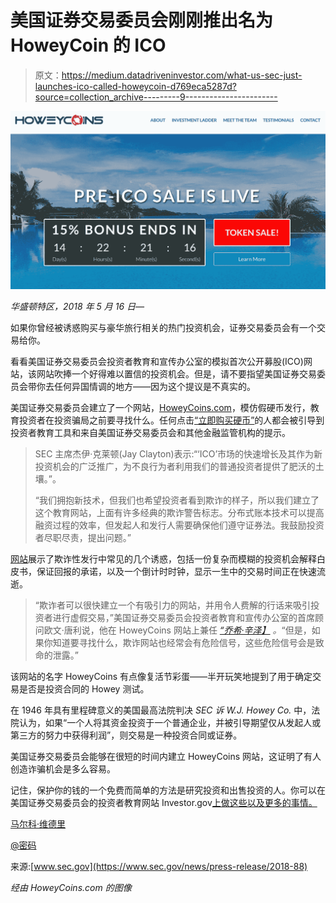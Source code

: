 # 美国证券交易委员会刚刚推出名为 HoweyCoin 的 ICO

> 原文：<https://medium.datadriveninvestor.com/what-us-sec-just-launches-ico-called-howeycoin-d769eca5287d?source=collection_archive---------9----------------------->

![](img/1d9174d0002b9b9c89be9493502ea058.png)

*华盛顿特区，2018 年 5 月 16 日—*

如果你曾经被诱惑购买与豪华旅行相关的热门投资机会，证券交易委员会有一个交易给你。

看看美国证券交易委员会投资者教育和宣传办公室的模拟首次公开募股(ICO)网站，该网站吹捧一个好得难以置信的投资机会。但是，请不要指望美国证券交易委员会带你去任何异国情调的地方——因为这个提议是不真实的。

美国证券交易委员会建立了一个网站，[HoweyCoins.com](https://www.howeycoins.com/)，模仿假硬币发行，教育投资者在投资骗局之前要寻找什么。任何点击[“立即购买硬币”](https://www.investor.gov/howeycoins)的人都会被引导到投资者教育工具和来自美国证券交易委员会和其他金融监管机构的提示。

> SEC 主席杰伊·克莱顿(Jay Clayton)表示:“‘ICO’市场的快速增长及其作为新投资机会的广泛推广，为不良行为者利用我们的普通投资者提供了肥沃的土壤。”。
> 
> “我们拥抱新技术，但我们也希望投资者看到欺诈的样子，所以我们建立了这个教育网站，上面有许多经典的欺诈警告标志。分布式账本技术可以提高融资过程的效率，但发起人和发行人需要确保他们遵守证券法。我鼓励投资者尽职尽责，提出问题。”

[网站](https://www.howeycoins.com/)展示了欺诈性发行中常见的几个诱惑，包括一份复杂而模糊的投资机会解释白皮书，保证回报的承诺，以及一个倒计时时钟，显示一生中的交易时间正在快速流逝。

> “欺诈者可以很快建立一个有吸引力的网站，并用令人费解的行话来吸引投资者进行虚假交易，”美国证券交易委员会投资者教育和宣传办公室的首席顾问欧文·唐利说，他在 HoweyCoins 网站上兼任 [*“乔希·辛泽】*](https://www.howeycoins.com/index.html#team) *。*“但是，如果你知道要寻找什么，欺诈网站也经常会有危险信号，这些危险信号会是致命的泄露。”

该网站的名字 HoweyCoins 有点像复活节彩蛋——半开玩笑地提到了用于确定交易是否是投资合同的 Howey 测试。

在 1946 年具有里程碑意义的美国最高法院判决 *SEC 诉 W.J. Howey Co.* 中，法院认为，如果“一个人将其资金投资于一个普通企业，并被引导期望仅从发起人或第三方的努力中获得利润”，则交易是一种投资合同或证券。

美国证券交易委员会能够在很短的时间内建立 HoweyCoins 网站，这证明了有人创造诈骗机会是多么容易。

记住，保护你的钱的一个免费而简单的方法是研究投资和出售投资的人。你可以在美国证券交易委员会的投资者教育网站 Investor.gov[上做这些以及更多的事情。](https://www.investor.gov/)

[马尔科·维德里](https://twitter.com/VidrihMarko)

[@密码](https://steemit.com/@cryptomarks)

来源:[www.sec.gov](https://www.sec.gov/news/press-release/2018-88)

*经由 HoweyCoins.com 的图像*